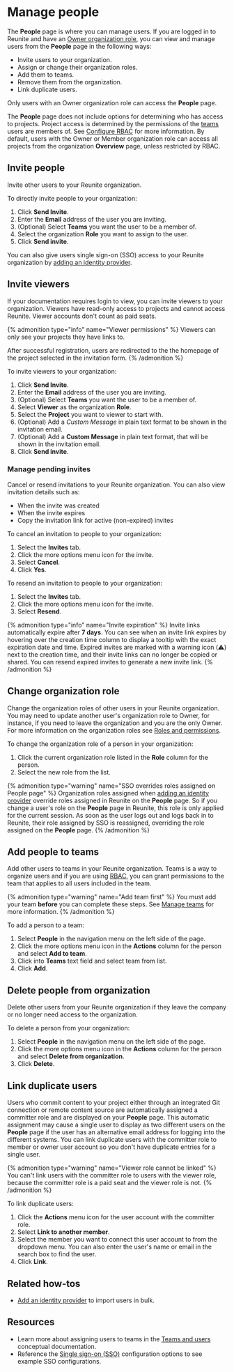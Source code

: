 # Manage people

The **People** page is where you can manage users.
If you are logged in to Reunite and have an [Owner organization role](../concepts/roles.md#organization-roles), you can view and manage users from the **People** page in the following ways:

- Invite users to your organization.
- Assign or change their organization roles.
- Add them to teams.
- Remove them from the organization.
- Link duplicate users.

Only users with an Owner organization role can access the **People** page.

The **People** page does not include options for determining who has access to projects.
Project access is determined by the permissions of the [teams](../concepts/teams.md) users are members of.
See [Configure RBAC](./rbac/index.md) for more information.
By default, users with the Owner or Member organization role can access all projects from the organization **Overview** page, unless restricted by RBAC.

## Invite people

Invite other users to your Reunite organization.

To directly invite people to your organization:

1. Click **Send Invite**.
1. Enter the **Email** address of the user you are inviting.
1. (Optional) Select **Teams** you want the user to be a member of.
1. Select the organization **Role** you want to assign to the user.
1. Click **Send invite**.

You can also give users single sign-on (SSO) access to your Reunite organization by [adding an identity provider](add-idp.md).

## Invite viewers

If your documentation requires login to view, you can invite viewers to your organization.
Viewers have read-only access to projects and cannot access Reunite.
Viewer accounts don't count as paid seats.

{% admonition type="info" name="Viewer permissions" %}
Viewers can only see your projects they have links to.

After successful registration, users are redirected to the the homepage of the project selected in the invitation form.
{% /admonition %}

To invite viewers to your organization:

1. Click **Send Invite**.
2. Enter the **Email** address of the user you are inviting.
3. (Optional) Select **Teams** you want the user to be a member of.
4. Select **Viewer** as the organization **Role**.
5. Select the **Project** you want to viewer to start with.
6. (Optional) Add a *Custom Message* in plain text format to be shown in the invitation email.
6. (Optional) Add a **Custom Message** in plain text format, that will be shown in the invitation email.
7. Click **Send invite**.

### Manage pending invites

Cancel or resend invitations to your Reunite organization. You can also view invitation details such as:
- When the invite was created
- When the invite expires
- Copy the invitation link for active (non-expired) invites

To cancel an invitation to people to your organization:

1. Select the **Invites** tab.
1. Click the more options menu icon for the invite.
1. Select **Cancel**.
1. Click **Yes**.

To resend an invitation to people to your organization:

1. Select the **Invites** tab.
1. Click the more options menu icon for the invite.
1. Select **Resend**.

{% admonition type="info" name="Invite expiration" %}
Invite links automatically expire after **7 days**. You can see when an invite link expires by hovering over the creation time column to display a tooltip with the exact expiration date and time. Expired invites are marked with a warning icon (⚠️) next to the creation time, and their invite links can no longer be copied or shared. You can resend expired invites to generate a new invite link.
{% /admonition %}

## Change organization role

Change the organization roles of other users in your Reunite organization.
You may need to update another user's organization role to Owner, for instance, if you need to leave the organization and you are the only Owner.
For more information on the organization roles see [Roles and permissions](../concepts/roles.md).

To change the organization role of a person in your organization:

1. Click the current organization role listed in the **Role** column for the person.
1. Select the new role from the list.

{% admonition type="warning" name="SSO overrides roles assigned on People page" %}
Organization roles assigned when [adding an identity provider](add-idp.md) override roles assigned in Reunite on the **People** page.
So if you change a user's role on the **People** page in Reunite, this role is only applied for the current session.
As soon as the user logs out and logs back in to Reunite, their role assigned by SSO is reassigned, overriding the role assigned on the **People** page.
{% /admonition %}

## Add people to teams

Add other users to teams in your Reunite organization.
Teams is a way to organize users and if you are using [RBAC](../concepts/rbac.md), you can grant permissions to the team that applies to all users included in the team.

{% admonition type="warning" name="Add team first" %}
You must add your team **before** you can complete these steps. See [Manage teams](manage-teams.md#create-a-new-team) for more information.
{% /admonition %}

To add a person to a team:

1. Select **People** in the navigation menu on the left side of the page.
2. Click the more options menu icon in the **Actions** column for the person and select **Add to team**.
3. Click into **Teams** text field and select team from list.
4. Click **Add**.

## Delete people from organization

Delete other users from your Reunite organization if they leave the company or no longer need access to the organization.

To delete a person from your organization:

1. Select **People** in the navigation menu on the left side of the page.
1. Click the more options menu icon in the **Actions** column for the person and select **Delete from organization**.
1. Click **Delete**.

## Link duplicate users

Users who commit content to your project either through an integrated Git connection or remote content source are automatically assigned a committer role and are displayed on your **People** page.
This automatic assignment may cause a single user to display as two different users on the **People** page if the user has an alternative email address for logging into the different systems.
You can link duplicate users with the committer role to member or owner user account so you don't have duplicate entries for a single user.

{% admonition type="warning" name="Viewer role cannot be linked" %}
You can't link users with the committer role to users with the viewer role, because the committer role is a paid seat and the viewer role is not.
{% /admonition %}

To link duplicate users:

1. Click the **Actions** menu icon for the user account with the committer role.
2. Select **Link to another member**.
3. Select the member you want to connect this user account to from the dropdown menu.
   You can also enter the user's name or email in the search box to find the user.
4. Click **Link**.

## Related how-tos

- [Add an identity provider](add-idp.md) to import users in bulk.

## Resources

- Learn more about assigning users to teams in the [Teams and users](../concepts/teams.md) conceptual documentation.
- Reference the [Single sign-on (SSO)](../../config/sso.md) configuration options to see example SSO configurations.
